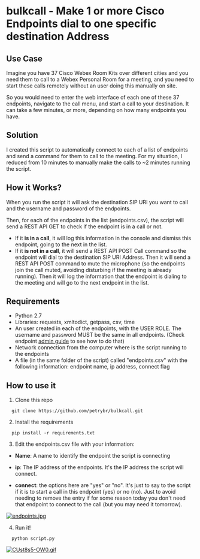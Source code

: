 # bulkcall - Make 1 or more Cisco Endpoints dial to one specific destination Address
<!---
[![published](https://static.production.devnetcloud.com/codeexchange/assets/images/devnet-published.svg)](https://developer.cisco.com/codeexchange/github/repo/petrybr/bulkcall)
-->
## Use Case

Imagine you have 37 Cisco Webex Room Kits over different cities and you need them to call to a Webex Personal Room for a meeting, and you need to start these calls remotely without an user doing this manually on site.

So you would need to enter the web interface of each one of these 37 endpoints, navigate to the call menu, and start a call to your destination. It can take a few minutes, or more, depending on how many endpoints you have.

## Solution

I created this script to automatically  connect to each of a list of endpoints and send a command for them to call to the meeting. For my situation, I reduced from 10 minutes to manually make the calls to ~2 minutes running the script.

## How it Works?

When you run the script it will ask the destination SIP URI you want to call and the username and password of the endpoints. 

Then, for each of the endpoints in the list (endpoints.csv), the script will send a REST API GET to check if the endpoint is in a call or not. 

  - If it **is in a call**, it will log this information in the console and dismiss this endpoint, going to the next in the list. 
  - If it **is not in a call**, it will send a REST API POST Call command so the endpoint will dial to the destination SIP URI Address.
  Then it will send a REST API POST command to mute the microphone (so the endpoints join the call muted, avoiding disturbing if the meeting is already running). Then it will log the information that the endpoint is dialing to the meeting and will go to the next endpoint in the list.

## Requirements

* Python 2.7
* Libraries: requests, xmltodict, getpass, csv, time
* An user created in each of the endpoints, with the USER ROLE. The username and password MUST be the same in all endpoints. (Check endpoint [admin guide](https://www.cisco.com/c/en/us/support/collaboration-endpoints/spark-room-kit-series/products-maintenance-guides-list.html) to see how to do that)
* Network connection from the computer where is the script running to the endpoints
* A file (in the same folder of the script) called "endpoints.csv" with the following information: endpoint name, ip address, connect flag

## How to use it

1. Clone this repo

```
  git clone https://github.com/petrybr/bulkcall.git
```

2. Install the requirements

```
  pip install -r requirements.txt
```

3. Edit the endpoints.csv file with your information:

  - **Name**: A name to identify the endpoint the script is connecting
  
  - **ip**: The IP address of the endpoints. It's the IP address the script will connect.
  
  - **connect**: the options here are "yes" or "no". It's just to say to the script if it is to start a call in this endpoint (yes) or no (no). Just to avoid needing to remove the entry if for some reason today you don't need that endpoint to connect to the call (but you may need it tomorrow).
  
[![endpoints.jpg](https://i.postimg.cc/PJgvZp5m/endpoints.jpg)](https://postimg.cc/jnhjYjN5)

4. Run it!

```
  python script.py
```

[![CUst8s5-OW0.gif](https://i.postimg.cc/XqcjQQK7/CUst8s5-OW0.gif)](https://postimg.cc/p5rMdQ1g)
